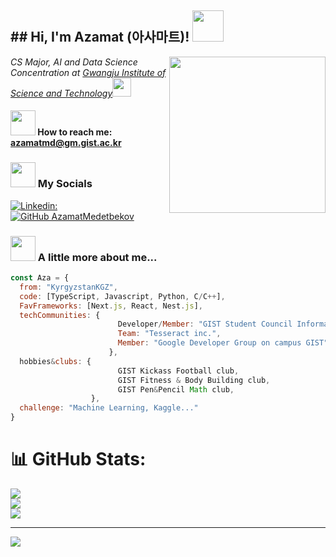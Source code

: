 <h2>## Hi, I'm Azamat (아사마트)! <img src="https://media.giphy.com/media/iqU07uixfQCjzr9aEd/giphy.gif" width="50"></h2>

<img align='right' src="https://media.giphy.com/media/2xu5zpSV3oqKcCSZ49/giphy.gif" width=250>
<p><em>CS Major, AI and Data Science Concentration at <a href="https://ewww.gist.ac.kr/en/main.html">Gwangju Institute of Science and Technology</a><img src="https://media.giphy.com/media/fYSnHlufseco8Fh93Z/giphy.gif" width="30"></br></em></p>

#### <img src="[https://media.giphy.com/media/80FqVswlG9L1KtJmTH/giphy.gif](https://media1.giphy.com/media/v1.Y2lkPTc5MGI3NjExZWo5YjVtNDVyanV1YzBobWwzamYyMnJrOGo0dTRlaDRzaTR6aDFkOCZlcD12MV9pbnRlcm5hbF9naWZfYnlfaWQmY3Q9cw/LnQAAmUgjO8pDGw5Fd/giphy.gif)" width="40"> How to reach me: azamatmd@gm.gist.ac.kr

### <img src="https://media.giphy.com/media/3o7aD2z0ZqVVAh3TsA/giphy.gif" width="40"> My Socials


[![Linkedin:](https://img.shields.io/badge/LinkedIn-blue?style=flat&logo=linkedin&labelColor=blue&link=https://www.linkedin.com/in/azamatmd/)](https://www.linkedin.com/in/azamatmd/)
[![GitHub AzamatMedetbekov](https://img.shields.io/github/followers/AzamatMedetbekov?label=follow&style=social)](https://github.com/AzamatMedetbekov)

### <img src="https://media.giphy.com/media/xTiN0GCrD3iqO4CRZm/giphy.gif?cid=ecf05e4754eli65s4nxebrkx87eb30pfbyc0swjrjwshtva4&ep=v1_gifs_search&rid=giphy.gif&ct=g" width="40"> A little more about me...   

```javascript
const Aza = {
  from: "KyrgyzstanKGZ",
  code: [TypeScript, Javascript, Python, C/C++],
  FavFrameworks: [Next.js, React, Nest.js],
  techCommunities: {
                        Developer/Member: "GIST Student Council Information Bureau",
                        Team: "Tesseract inc.",
                        Member: "Google Developer Group on campus GIST",
                      },
  hobbies&clubs: {
                        GIST Kickass Football club,
                        GIST Fitness & Body Building club,
                        GIST Pen&Pencil Math club,
                  },
  challenge: "Machine Learning, Kaggle..."
}
```
# 📊 GitHub Stats:
![](https://github-readme-stats.vercel.app/api?username=AzamatMedetbekov&theme=prussian&hide_border=false&include_all_commits=false&count_private=false)<br/>
![](https://nirzak-streak-stats.vercel.app/?user=AzamatMedetbekov&theme=prussian&hide_border=false)<br/>
![](https://github-readme-stats.vercel.app/api/top-langs/?username=AzamatMedetbekov&theme=prussian&hide_border=false&include_all_commits=false&count_private=false&layout=compact)

---
[![](https://visitcount.itsvg.in/api?id=AzamatMedetbekov&icon=0&color=0)](https://visitcount.itsvg.in)

<!-- Proudly created with GPRM ( https://gprm.itsvg.in ) -->
